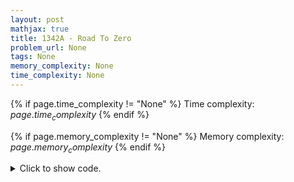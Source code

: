 ```yaml
---
layout: post
mathjax: true
title: 1342A - Road To Zero
problem_url: None
tags: None
memory_complexity: None
time_complexity: None
---
```




{% if page.time_complexity != "None" %}
Time complexity: ${{ page.time_complexity }}$
{% endif %}

{% if page.memory_complexity != "None" %}
Memory complexity: ${{ page.memory_complexity }}$
{% endif %}

<details>
<summary>
<p style="display:inline">Click to show code.</p>
</summary>
```cpp
{% raw %}
using namespace std;
using ll = long long;
ll x, y, a, b;
ll solve(void)
{
    ll ans = 0;
    if (x < y)
        swap(x, y);
    if (y == 0 and x == 0)
        return 0;
    if (y == 0)
        return a * x;
    ans += a * (x - y);
    x = y;
    if (b < a * 2)
        ans += b * (x);
    else
        ans += (a * 2) * (x);
    return ans;
}
int main(void)
{
    int t;
    cin >> t;
    while (t--)
    {
        cin >> x >> y;
        cin >> a >> b;
        cout << solve() << endl;
    }
    return 0;
}

{% endraw %}
```
</details>


